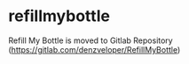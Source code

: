 # refillmybottle
Refill My Bottle is moved to Gitlab Repository (https://gitlab.com/denzveloper/RefillMyBottle)
